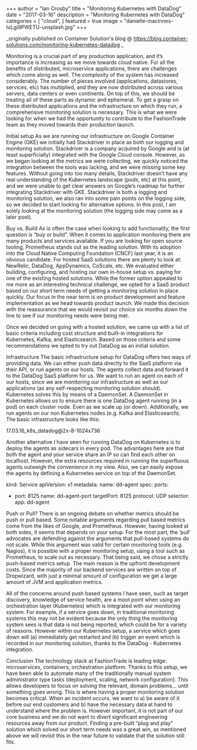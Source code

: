 +++
author = "Ian Crosby"
title = "Monitoring Kubernetes with DataDog"
date = "2017-03-16"
description = "Monitoring Kubernetes with DataDog"
categories = [
    "cloud",
]
featured = true
image = "danielle-macinnes-IuLgi9PWETU-unsplash.jpg"
+++

_originally published on Container Solution's blog @ https://blog.container-solutions.com/monitoring-kubernetes-datadog _

Monitoring is a crucial part of any production application, and it’s importance is increasing as we move towards cloud native. For all the benefits of distributed, microservice applications, there are challenges which come along as well. The complexity of the system has increased considerably. The number of pieces involved (applications, datastores, services, etc) has multiplied, and they are now distributed across various servers, data centers or even continents. On top of this, we should be treating all of these parts as dynamic and ephemeral. To get a grasp on these distributed applications and the infrastructure on which they run, a comprehensive monitoring solution is necessary. This is what we were looking for when we had the opportunity to contribute to the FashionTrade team as they moved towards their production launch.

 

Initial setup
As we are running our infrastructure on Google Container Engine (GKE) we initially had Stackdriver in place as both our logging and monitoring solution. Stackdriver is a company acquired by Google and is (at least superficially) integrated with the Google Cloud console. However, as we began looking at the metrics we were collecting, we quickly noticed the integration between the tools was lacking, and we were missing some key features. Without going into too many details, Stackdriver doesn’t have any real understanding of the Kubernetes landscape (pods, etc) at this point, and we were unable to get clear answers on Google’s roadmap for further integrating Stackdriver with GKE. Stackdriver is both a logging and monitoring solution, we also ran into some pain points on the logging side, so we decided to start looking for alternative options. In this post, I am solely looking at the monitoring solution (the logging side may come as a later post).

 

Buy vs. Build
As is often the case when looking to add functionality, the first question is “buy or build”. When it comes to application monitoring there are many products and services available. If you are looking for open source tooling, Prometheus stands out as the leading solution. With its adoption into the Cloud Native Computing Foundation (CNCF) last year, it is an obvious candidate. For hosted SaaS solutions there are plenty to look at: NewRelic, DataDog, AppDynamics, CoScale, etc. We evaluated either building, configuring, and hosting our own in-house setup vs. paying for one of the existing hosted solutions. While the former option appealed to me more as an interesting technical challenge, we opted for a SaaS product based on our short term needs of getting a monitoring solution in place quickly. Our focus in the near term is on product development and feature implementation as we head towards product launch. We made this decision with the reassurance that we would revisit our choice six months down the line to see if our monitoring needs were being met.

Once we decided on going with a hosted solution, we came up with a list of basic criteria including cost structure and built-in integrations for Kubernetes, Kafka, and Elasticsearch. Based on those criteria and some recommendations we opted to try out DataDog as an initial solution.

 

Infrastructure
The basic infrastructure setup for DataDog offers two ways of providing data. We can either push data directly to the SaaS platform via their API, or run agents on our hosts. The agents collect data and forward it to the DataDog SaaS platform for us. We want to run an agent on each of our hosts, since we are monitoring our infrastructure as well as our applications (as any self-respecting monitoring solution should). Kubernetes solves this by means of a DaemonSet. A DaemonSet in Kubernetes allows us to ensure there is one DataDog agent running (in a pod) on each cluster node. Even as we scale up (or down). Additionally, we run agents on our non Kubernetes nodes (e.g. Kafka and Elasticsearch). The basic infrastructure looks like this:

17.03.16_k8s_datadog@2x-8-1024x736

Another alternative I have seen for running DataDog on Kubernetes is to deploy the agents as sidecars in every pod. The advantages here are that both the agent and your service share an IP so can find each other on localhost. However, the extra resources required in running the superfluous agents outweigh the convenience in my view. Also, we can easily expose the agents by defining a Kubernetes service on top of the DaemonSet.

 
kind: Service
apiVersion: v1
metadata:
  name: dd-agent
spec:
  ports:
  - port: 8125
    name: dd-agent-port
    targetPort: 8125
    protocol: UDP
  selector:
    app: dd-agent
	
Push or Pull?
There is an ongoing debate on whether metrics should be push or pull based. Some notable arguments regarding pull based metrics come from the likes of Google, and Prometheus. However, having looked at both sides, it seems that depends on your setup. For the most part, the ‘pull’ advocates are defending against the arguments that pull-based systems do not scale. While this argument was valid for certain monitoring tools (e.g. Nagios), it is possible with a proper monitoring setup, using a tool such as Prometheus, to scale out as necessary. That being said, we chose a strictly push-based metrics setup. The main reason is the upfront development costs. Since the majority of our backend services are written on top of Dropwizard, with just a minimal amount of configuration we get a large amount of JVM and application metrics.

All of the concerns around push based systems I have seen, such as target discovery, knowledge of service health, are a moot point when using an orchestration layer (Kubernetes) which is integrated with our monitoring system. For example, if a service goes down, in traditional monitoring systems this may not be evident because the only thing the monitoring system sees is that data is not being reported, which could be for a variety of reasons. However within our Kubernetes setup, a service which goes down will (a) immediately get restarted and (b) trigger an event which is recorded in our monitoring solution, thanks to the DataDog - Kubernetes integration.

 

Conclusion
The technology stack at FashionTrade is leading edge: microservices, containers, orchestration platform. Thanks to this setup, we have been able to automate many of the traditionally manual system administrator type tasks (deployment, scaling, network configuration). This allows developers to focus on solving the relevant, domain problems… until something goes wrong. This is where having a proper monitoring solution becomes critical. When an incident occurs, we want to a) be aware of it before our end customers and b) have the necessary data at hand to understand where the problem is. However important, it is not part of our core business and we do not want to divert significant engineering resources away from our product. Finding a pre-built “plug and play” solution which solved our short term needs was a great win, as mentioned above we will revisit this in the near future to validate that the solution still fits.